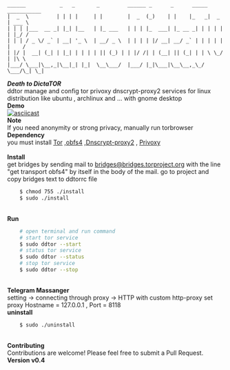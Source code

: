 
```
______           _   _       _         ______ _      _      _____ ___________ 
|  _  \         | | | |     | |        |  _  (_)    | |    |_   _|  _  | ___ \
| | | |___  __ _| |_| |__   | |_ ___   | | | |_  ___| |_ __ _| | | | | | |_/ /
| | | / _ \/ _` | __| '_ \  | __/ _ \  | | | | |/ __| __/ _` | | | | | |    / 
| |/ |  __| (_| | |_| | | | | || (_) | | |/ /| | (__| || (_| | | \ \_/ | |\ \ 
|___/ \___|\__,_|\__|_| |_|  \__\___/  |___/ |_|\___|\__\__,_\_/  \___/\_| \_|
```

***Death to DictaTOR*** <br>
    ddtor manage and config tor privoxy dnscrypt-proxy2 services for linux distribution like ubuntu , archlinux and ... with gnome desktop
<br>**Demo**<br>
[![asciicast](https://asciinema.org/a/171201.png)](https://asciinema.org/a/171201)
<br>**Note** <br>
    If you need anonymity or strong privacy, manually run torbrowser
<br>**Dependency** <br>
    you must install [Tor](https://github.com/torproject/tor) ,[obfs4](https://github.com/Yawning/obfs4) ,[Dnscrypt-proxy2](https://github.com/jedisct1/dnscrypt-proxy)  , [Privoxy](https://www.privoxy.org)  
<br>**Install**<br>
    get bridges by sending mail to bridges@bridges.torproject.org with the line "get transport obfs4" by itself in the body of the mail.
    go to project and copy bridges text to ddtorrc file
```sh
    $ chmod 755 ./install
    $ sudo ./install
```
<br>**Run**<br>
```sh
    # open terminal and run command
    # start tor service
    $ sudo ddtor --start
    # status tor service
    $ sudo ddtor --status
    # stop tor service
    $ sudo ddtor --stop
```
<br>**Telegram Massanger**<br>
    setting -> connecting through proxy -> HTTP with custom http-proxy 
    set proxy Hostname = 127.0.0.1 , Port = 8118 
<br>**uninstall**<br>
```sh
    $ sudo ./uninstall
```
<br>**Contributing**<br>
    Contributions are welcome! Please feel free to submit a Pull Request.
<br>**Version v0.4**

